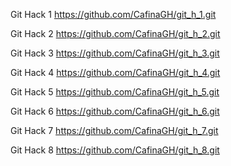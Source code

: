 Git Hack 1 https://github.com/CafinaGH/git_h_1.git

Git Hack 2 https://github.com/CafinaGH/git_h_2.git

Git Hack 3 https://github.com/CafinaGH/git_h_3.git

Git Hack 4 https://github.com/CafinaGH/git_h_4.git

Git Hack 5 https://github.com/CafinaGH/git_h_5.git

Git Hack 6 https://github.com/CafinaGH/git_h_6.git

Git Hack 7 https://github.com/CafinaGH/git_h_7.git

Git Hack 8 https://github.com/CafinaGH/git_h_8.git
